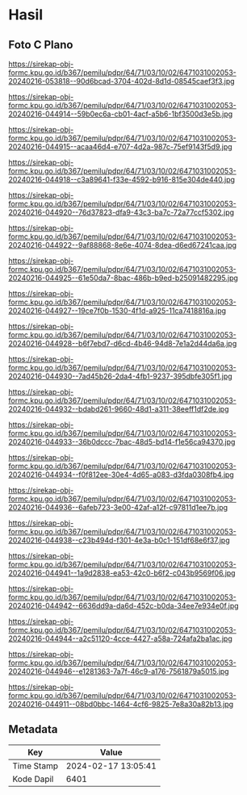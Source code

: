 # Hasil

## Foto C Plano

https://sirekap-obj-formc.kpu.go.id/b367/pemilu/pdpr/64/71/03/10/02/6471031002053-20240216-053818--90d6bcad-3704-402d-8d1d-08545caef3f3.jpg

https://sirekap-obj-formc.kpu.go.id/b367/pemilu/pdpr/64/71/03/10/02/6471031002053-20240216-044914--59b0ec6a-cb01-4acf-a5b6-1bf3500d3e5b.jpg

https://sirekap-obj-formc.kpu.go.id/b367/pemilu/pdpr/64/71/03/10/02/6471031002053-20240216-044915--acaa46d4-e707-4d2a-987c-75ef9143f5d9.jpg

https://sirekap-obj-formc.kpu.go.id/b367/pemilu/pdpr/64/71/03/10/02/6471031002053-20240216-044918--c3a89641-f33e-4592-b916-815e304de440.jpg

https://sirekap-obj-formc.kpu.go.id/b367/pemilu/pdpr/64/71/03/10/02/6471031002053-20240216-044920--76d37823-dfa9-43c3-ba7c-72a77ccf5302.jpg

https://sirekap-obj-formc.kpu.go.id/b367/pemilu/pdpr/64/71/03/10/02/6471031002053-20240216-044922--9af88868-8e6e-4074-8dea-d6ed67241caa.jpg

https://sirekap-obj-formc.kpu.go.id/b367/pemilu/pdpr/64/71/03/10/02/6471031002053-20240216-044925--61e50da7-8bac-486b-b9ed-b25091482295.jpg

https://sirekap-obj-formc.kpu.go.id/b367/pemilu/pdpr/64/71/03/10/02/6471031002053-20240216-044927--19ce7f0b-1530-4f1d-a925-11ca7418816a.jpg

https://sirekap-obj-formc.kpu.go.id/b367/pemilu/pdpr/64/71/03/10/02/6471031002053-20240216-044928--b6f7ebd7-d6cd-4b46-94d8-7e1a2d44da6a.jpg

https://sirekap-obj-formc.kpu.go.id/b367/pemilu/pdpr/64/71/03/10/02/6471031002053-20240216-044930--7ad45b26-2da4-4fb1-9237-395dbfe305f1.jpg

https://sirekap-obj-formc.kpu.go.id/b367/pemilu/pdpr/64/71/03/10/02/6471031002053-20240216-044932--bdabd261-9660-48d1-a311-38eeff1df2de.jpg

https://sirekap-obj-formc.kpu.go.id/b367/pemilu/pdpr/64/71/03/10/02/6471031002053-20240216-044933--36b0dccc-7bac-48d5-bd14-f1e56ca94370.jpg

https://sirekap-obj-formc.kpu.go.id/b367/pemilu/pdpr/64/71/03/10/02/6471031002053-20240216-044934--f0f812ee-30e4-4d65-a083-d3fda0308fb4.jpg

https://sirekap-obj-formc.kpu.go.id/b367/pemilu/pdpr/64/71/03/10/02/6471031002053-20240216-044936--6afeb723-3e00-42af-a12f-c97811d1ee7b.jpg

https://sirekap-obj-formc.kpu.go.id/b367/pemilu/pdpr/64/71/03/10/02/6471031002053-20240216-044938--c23b494d-f301-4e3a-b0c1-151df68e6f37.jpg

https://sirekap-obj-formc.kpu.go.id/b367/pemilu/pdpr/64/71/03/10/02/6471031002053-20240216-044941--1a9d2838-ea53-42c0-b6f2-c043b9569f06.jpg

https://sirekap-obj-formc.kpu.go.id/b367/pemilu/pdpr/64/71/03/10/02/6471031002053-20240216-044942--6636dd9a-da6d-452c-b0da-34ee7e934e0f.jpg

https://sirekap-obj-formc.kpu.go.id/b367/pemilu/pdpr/64/71/03/10/02/6471031002053-20240216-044944--a2c51120-4cce-4427-a58a-724afa2ba1ac.jpg

https://sirekap-obj-formc.kpu.go.id/b367/pemilu/pdpr/64/71/03/10/02/6471031002053-20240216-044946--e1281363-7a7f-46c9-a176-7561879a5015.jpg

https://sirekap-obj-formc.kpu.go.id/b367/pemilu/pdpr/64/71/03/10/02/6471031002053-20240216-044911--08bd0bbc-1464-4cf6-9825-7e8a30a82b13.jpg


## Metadata

| Key        | Value               |
| ---------- | ------------------- |
| Time Stamp | 2024-02-17 13:05:41 |
| Kode Dapil | 6401                |



